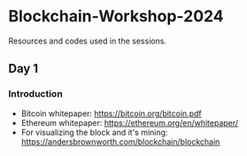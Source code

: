 # Blockchain-Workshop-2024
Resources and codes used in the sessions.

## Day 1
### Introduction
- Bitcoin whitepaper:
 https://bitcoin.org/bitcoin.pdf
- Ethereum whitepaper:
 https://ethereum.org/en/whitepaper/
- For visualizing the block and it's mining:
 https://andersbrownworth.com/blockchain/blockchain

